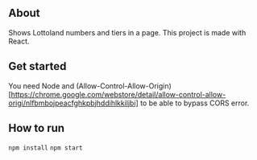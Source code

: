 ## About

Shows Lottoland numbers and tiers in a page.
This project is made with React.

## Get started

You need Node and (Allow-Control-Allow-Origin)[https://chrome.google.com/webstore/detail/allow-control-allow-origi/nlfbmbojpeacfghkpbjhddihlkkiljbi] to be able to bypass CORS error.

## How to run

`npm install`
`npm start`
